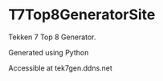 # T7Top8GeneratorSite

Tekken 7 Top 8 Generator.

Generated using Python

Accessible at tek7gen.ddns.net
